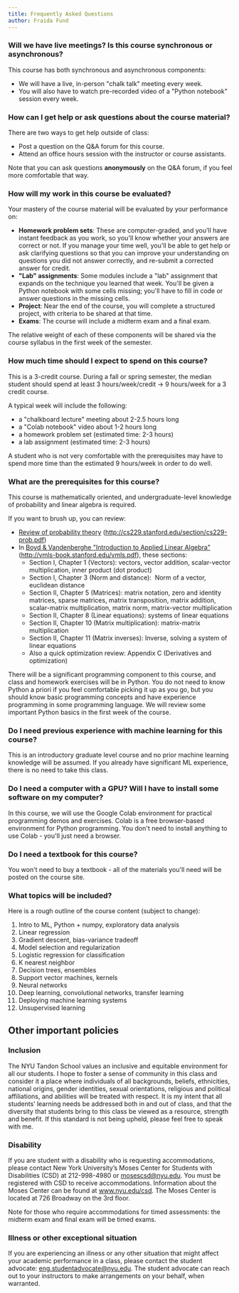```yaml
---
title: Frequently Asked Questions
author: Fraida Fund
---
```


### Will we have live meetings? Is this course synchronous or asynchronous? 

This course has both synchronous and asynchronous components:

* We will have a live, in-person "chalk talk" meeting every week.
* You will also have to watch pre-recorded video of a "Python notebook" session every week. 

### How can I get help or ask questions about the course material?

There are two ways to get help outside of class:

* Post a question on the Q&A forum for this course.
* Attend an office hours session with the instructor or course assistants.

Note that you can ask questions **anonymously** on the Q&A forum, if you feel more comfortable that way.

### How will my work in this course be evaluated?

Your mastery of the course material will be evaluated by your performance on:

* **Homework problem sets**: These are computer-graded, and you'll have instant feedback as you work, so you'll know whether your answers are correct or not. If you manage your time well, you'll be able to get help or ask clarifying questions so that you can improve your understanding on questions you did not answer correctly, and re-submit a corrected answer for credit.
* **"Lab" assignments**: Some modules include a "lab" assignment that expands on the technique you learned that week. You'll be given a Python notebook with some cells missing; you'll have to fill in code or answer questions in the missing cells.
* **Project**: Near the end of the course, you will complete a structured project, with criteria to be shared at that time.
* **Exams**: The course will include a midterm exam and a final exam. 

The relative weight of each of these components will be shared via the course syllabus in the first week of the semester.

### How much time should I expect to spend on this course?

This is a 3-credit course.  During a fall or spring semester, the median student should spend at least 3 hours/week/credit → 9 hours/week for a 3 credit course.

A typical week will include the following:

 - a "chalkboard lecture" meeting about 2-2.5 hours long
 - a "Colab notebook" video about 1-2 hours long
 - a homework problem set (estimated time: 2-3 hours)
 - a lab assignment (estimated time: 2-3 hours)

 A student who is not very comfortable with the prerequisites may have to spend more time than the estimated 9 hours/week in order to do well. 


### What are the prerequisites for this course? 

This course is mathematically oriented, and undergraduate-level
knowledge of probability and linear algebra is required.

If you want to brush up, you can review:

-   [Review of probability theory](http://cs229.stanford.edu/section/cs229-prob.pdf) (http://cs229.stanford.edu/section/cs229-prob.pdf)
-   In [Boyd & Vandenberghe "Introduction to Applied Linear Algebra"](http://vmls-book.stanford.edu/vmls.pdf) (http://vmls-book.stanford.edu/vmls.pdf), these sections:
    -   Section I, Chapter 1 (Vectors): vectors, vector addition,
        scalar-vector multiplication, inner product (dot product)
    -   Section I, Chapter 3 (Norm and distance):  Norm of a vector,
        euclidean distance 
    -   Section II, Chapter 5 (Matrices): matrix notation, zero and
        identity matrices, sparse matrices, matrix transposition, matrix
        addition, scalar-matrix multiplication, matrix norm,
        matrix-vector multiplication
    -   Section II, Chapter 8 (Linear equations): systems of linear
        equations
    -   Section II, Chapter 10 (Matrix multiplication): matrix-matrix
        multiplication
    -   Section II, Chapter 11 (Matrix inverses): Inverse, solving a
        system of linear equations
    -   Also a quick optimization review: Appendix C (Derivatives and
        optimization)

There will be a significant programming component to this course, and
class and homework exercises will be in Python. You do not need to know
Python a priori if you feel comfortable picking it up as you go, but you should know basic programming concepts and have
experience programming in some programming language. We will review 
some important Python basics in the first week of the course.

### Do I need previous experience with machine learning for this course? 

This is an introductory graduate level course and no prior machine
learning knowledge will be assumed. If you already have significant ML
experience, there is no need to take this class.

### Do I need a computer with a GPU? Will I have to install some software on my computer? 

In this course, we will use the Google Colab environment for practical
programming demos and exercises. Colab is a free browser-based 
environment for Python programming. You don't need to install anything
to use Colab - you'll just need a browser.

### Do I need a textbook for this course?

You won't need to buy a textbook - all of the materials you'll need
will be posted on the course site.

### What topics will be included?

Here is a rough outline of the course content (subject to change):

1. Intro to ML, Python + numpy, exploratory data analysis
2. Linear regression
3. Gradient descent, bias-variance tradeoff 
4. Model selection and regularization
5. Logistic regression for classification
6. K nearest neighbor
7. Decision trees, ensembles
8. Support vector machines, kernels
9. Neural networks
10. Deep learning, convolutional networks, transfer learning
11. Deploying machine learning systems
12. Unsupervised learning 


## Other important policies 

### Inclusion

The NYU Tandon School values an inclusive and equitable environment for all our students. I hope to foster a sense of community in this class and consider it a place where individuals of all backgrounds, beliefs, ethnicities, national origins, gender identities, sexual orientations, religious and political affiliations, and abilities will be treated with respect. It is my intent that all students’ learning needs be addressed both in and out of class, and that the diversity that students bring to this class be viewed as a resource, strength and benefit. If this standard is not being upheld, please feel free to speak with me.

### Disability

If you are student with a disability who is requesting accommodations, please contact New York University’s Moses Center for Students with Disabilities (CSD) at 212-998-4980 or mosescsd@nyu.edu.  You must be registered with CSD to receive accommodations.  Information about the Moses Center can be found at www.nyu.edu/csd. The Moses Center is located at 726 Broadway on the 3rd floor.

Note for those who require accommodations for timed assessments: the midterm exam and final exam will be timed exams.

### Illness or other exceptional situation

If you are experiencing an illness or any other situation that might affect your academic performance in a class, please contact the student advocate: eng.studentadvocate@nyu.edu. The student advocate can reach out to your instructors to make arrangements on your behalf, when warranted.

